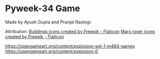# Pyweek-34 Game

Made by Ayush Gupta and Pranjal Rastogi.

Attribution:
<a href="https://www.flaticon.com/free-icons/buildings" title="buildings icons">Buildings icons created by Freepik - Flaticon</a>
<a href="https://www.flaticon.com/free-icons/mars-rover" title="mars rover icons">Mars rover icons created by Freepik - Flaticon</a>

https://opengameart.org/content/explosion-set-1-m484-games
https://opengameart.org/content/explosion-0
